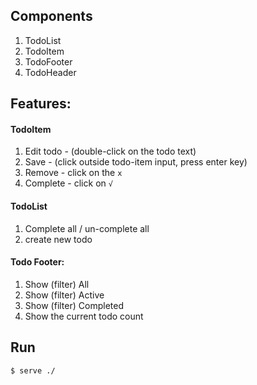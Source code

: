 ## Components
1. TodoList
2. TodoItem
3. TodoFooter
4. TodoHeader

## Features:

#### TodoItem

1. Edit todo - (double-click on the todo text)
2. Save - (click outside todo-item input, press enter key)
3. Remove - click on the `x`
4. Complete - click on `√`

#### TodoList
1. Complete all / un-complete all
2. create new todo

#### Todo Footer:
1. Show (filter) All
2. Show (filter) Active
3. Show (filter) Completed
4. Show the current todo count 

## Run
`$ serve ./`